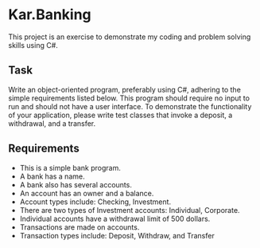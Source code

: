 # Kar.Banking
This project is an exercise to demonstrate my coding and problem solving skills using C#.

## Task
Write an object-oriented program, preferably using C#, adhering to the simple requirements listed below. This program should require no input to run and should not have a user interface. To demonstrate the functionality of your application, please write test classes that invoke a deposit, a withdrawal, and a transfer. 

## Requirements
* This is a simple bank program. 
*	A bank has a name. 
*	A bank also has several accounts. 
*	An account has an owner and a balance. 
*	Account types include: Checking, Investment. 
*	There are two types of Investment accounts: Individual, Corporate. 
*	Individual accounts have a withdrawal limit of 500 dollars. 
*	Transactions are made on accounts. 
*	Transaction types include: Deposit, Withdraw, and Transfer
